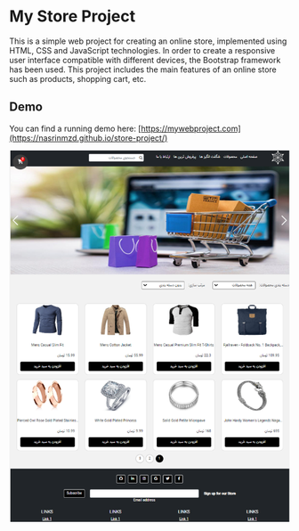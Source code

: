 # My Store Project

This is a simple web project for creating an online store, implemented using HTML, CSS and JavaScript technologies. In order to create a responsive user interface compatible with different devices, the Bootstrap framework has been used. This project includes the main features of an online store such as products, shopping cart, etc.
## Demo
You can find a running demo here: 
[https://mywebproject.com](https://nasrinmzd.github.io/store-project/)

<img src="img/demo.PNG">
